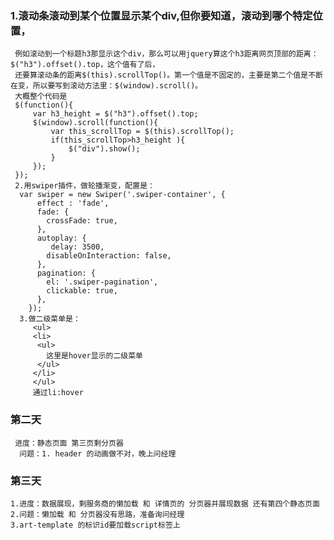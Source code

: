### 1.滚动条滚动到某个位置显示某个div,但你要知道，滚动到哪个特定位置，
     例如滚动到一个标题h3那显示这个div，那么可以用jquery算这个h3距离网页顶部的距离：$("h3").offset().top，这个值有了后，
     还要算滚动条的距离$(this).scrollTop()。第一个值是不固定的，主要是第二个值是不断在变，所以要写到滚动方法里：$(window).scroll()。
     大概整个代码是
     $(function(){
         var h3_height = $("h3").offset().top;
         $(window).scroll(function(){
             var this_scrollTop = $(this).scrollTop();
             if(this_scrollTop>h3_height ){
                 $("div").show();
             }
         });
     });
     2.用swiper插件，做轮播渐变，配置是：
      var swiper = new Swiper('.swiper-container', {
          effect : 'fade',
          fade: {
            crossFade: true,
          },
          autoplay: {
             delay: 3500,
            disableOnInteraction: false,
          },
          pagination: {
            el: '.swiper-pagination',
            clickable: true,
          },
        });
      3.做二级菜单是：
         <ul>
         <li>
          <ul>
            这里是hover显示的二级菜单
          </ul>
         </li>
         </ul>
         通过li:hover
 ### 第二天
     进度：静态页面 第三页剩分页器
      问题：1. header 的动画做不对，晚上问经理

### 第三天
    1.进度：数据展现，剩服务商的懒加载 和 详情页的 分页器并展现数据 还有第四个静态页面
    2.问题：懒加载 和 分页器没有思路，准备询问经理
    3.art-template 的标识id要加载script标签上